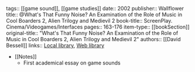 tags:: [[game sound]], [[game studies]]
date:: 2002
publisher:: Wallflower
title:: @What's That Funny Noise? An Examination of the Role of Music in Cool Boarders 2, Alien Trilogy and Medievil 2
book-title:: ScreenPlay. Cinema/Videogames/Interfaces
pages:: 163-176
item-type:: [[bookSection]]
original-title:: "What's That Funny Noise? An Examination of the Role of Music in Cool Boarders 2, Alien Trilogy and Medievil 2"
authors:: [[David Bessell]]
links:: [Local library](zotero://select/groups/2386895/items/GULUVTRW), [Web library](https://www.zotero.org/groups/2386895/items/GULUVTRW)

- [[Notes]]
	- First academical essay on game sounds